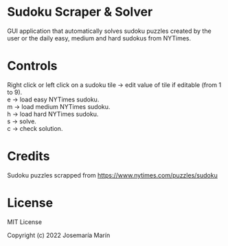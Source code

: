 # Sudoku Scraper & Solver

GUI application that automatically solves sudoku puzzles created by the user or the daily easy, medium and hard sudokus from NYTimes.

# Controls

Right click or left click on a sudoku tile -> edit value of tile if editable (from 1  to 9).  
e -> load easy NYTimes sudoku.  
m -> load medium NYTimes sudoku.  
h -> load hard NYTimes sudoku.  
s -> solve.  
c -> check solution.  

# Credits
Sudoku puzzles scrapped from https://www.nytimes.com/puzzles/sudoku

# License
MIT License

Copyright (c) 2022 Josemaría Marín
